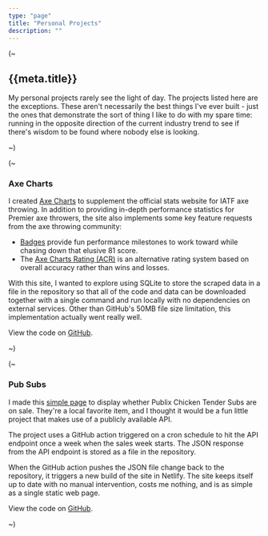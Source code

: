```yaml
---
type: "page"
title: "Personal Projects"
description: ""
---
```


(~

## {{meta.title}}

My personal projects rarely see the light of day. The projects listed here are the exceptions. These aren't necessarily the best things I've ever built - just the ones that demonstrate the sort of thing I like to do with my spare time: running in the opposite direction of the current industry trend to see if there's wisdom to be found where nobody else is looking.

~)

(~

### Axe Charts

I created [Axe Charts](https://axecharts.com) to supplement the official stats website for IATF axe throwing. In addition to providing in-depth performance statistics for Premier axe throwers, the site also implements some key feature requests from the axe throwing community:

- [Badges](https://axecharts.com/badges) provide fun performance milestones to work toward while chasing down that elusive 81 score.
- The [Axe Charts Rating (ACR)](https://axecharts.com/rating-system) is an alternative rating system based on overall accuracy rather than wins and losses.

With this site, I wanted to explore using SQLite to store the scraped data in a file in the repository so that all of the code and data can be downloaded together with a single command and run locally with no dependencies on external services. Other than GitHub's 50MB file size limitation, this implementation actually went really well.

View the code on [GitHub](https://github.com/ZacharyGodfrey/axe-charts).

~)

(~

### Pub Subs

I made this [simple page](https://pubsubs.netlify.app) to display whether Publix Chicken Tender Subs are on sale. They're a local favorite item, and I thought it would be a fun little project that makes use of a publicly available API.

The project uses a GitHub action triggered on a cron schedule to hit the API endpoint once a week when the sales week starts. The JSON response from the API endpoint is stored as a file in the repository.

When the GitHub action pushes the JSON file change back to the repository, it triggers a new build of the site in Netlify. The site keeps itself up to date with no manual intervention, costs me nothing, and is as simple as a single static web page.

View the code on [GitHub](https://github.com/ZacharyGodfrey/pubsubs).

~)
